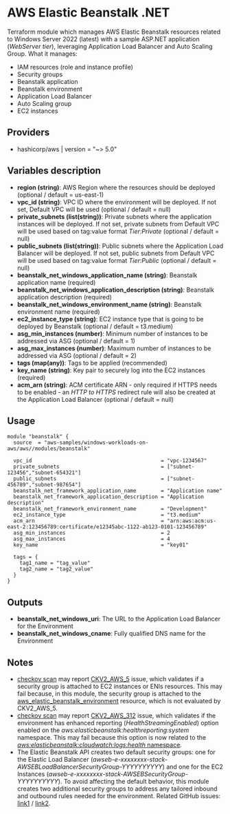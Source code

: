 # AWS Elastic Beanstalk .NET

Terraform module which manages AWS Elastic Beanstalk resources related to Windows Server 2022 (latest) with a sample ASP.NET application (_WebServer tier_), leveraging Application Load Balancer and Auto Scaling Group. What it manages:

- IAM resources (role and instance profile)
- Security groups
- Beanstalk application
- Beanstalk environment
- Application Load Balancer
- Auto Scaling group
- EC2 instances

## Providers

- hashicorp/aws | version = "~> 5.0"

## Variables description

- **region (string)**: AWS Region where the resources should be deployed (optional / default = us-east-1)
- **vpc_id (string)**: VPC ID where the environment will be deployed. If not set, Default VPC will be used (optional / default = null)
- **private_subnets (list(string))**: Private subnets where the application instances will be deployed. If not set, private subnets from Default VPC will be used based on tag:value format _Tier:Private_ (optional / default = null)
- **public_subnets (list(string))**: Public subnets where the Application Load Balancer will be deployed. If not set, public subnets from Default VPC will be used based on tag:value format _Tier:Public_ (optional / default = null)
- **beanstalk_net_windows_application_name (string)**: Beanstalk application name (required)
- **beanstalk_net_windows_application_description (string)**: Beanstalk application description (required)
- **beanstalk_net_windows_environment_name (string)**: Beanstalk environment name (required)
- **ec2_instance_type (string)**: EC2 instance type that is going to be deployed by Beanstalk (optional / default = t3.medium)
- **asg_min_instances (number)**: Minimum number of instances to be addressed via ASG (optional / default = 1)
- **asg_max_instances (number)**: Maximum number of instances to be addressed via ASG (optional / default = 2)
- **tags (map(any))**: Tags to be applied (recommended)
- **key_name (string)**: Key pair to securely log into the EC2 instances (required)
- **acm_arn (string)**: ACM certificate ARN - only required if HTTPS needs to be enabled - an _HTTP to HTTPS_ redirect rule will also be created at the Application Load Balancer (optional / default = null)

## Usage

```hcl
module "beanstalk" {
  source  = "aws-samples/windows-workloads-on-aws/aws//modules/beanstalk"

  vpc_id                                          = "vpc-1234567"
  private_subnets                                 = ["subnet-123456","subnet-654321"]
  public_subnets                                  = ["subnet-456789","subnet-987654"]
  beanstalk_net_framework_application_name        = "Application name"
  beanstalk_net_framework_application_description = "Application description"
  beanstalk_net_framework_environment_name        = "Development"
  ec2_instance_type                               = "t3.medium"
  acm_arn                                         = "arn:aws:acm:us-east-2:123456789:certificate/e12345abc-1122-ab123-0101-123456789"
  asg_min_instances                               = 2
  asg_max_instances                               = 4
  key_name                                        = "key01"

  tags = {
    tag1_name = "tag_value"
    tag2_name = "tag2_value"
  }
}
```
## Outputs

- **beanstalk_net_windows_uri**: The URL to the Application Load Balancer for the Environment
- **beanstalk_net_windows_cname**: Fully qualified DNS name for the Environment

## Notes

- [checkov scan](https://www.checkov.io/) may report [CKV2_AWS_5](https://docs.prismacloud.io/en/enterprise-edition/policy-reference/aws-policies/aws-networking-policies/ensure-that-security-groups-are-attached-to-ec2-instances-or-elastic-network-interfaces-enis) issue, which validates if a security group is attached to EC2 instances or ENIs resources. This may fail because, in this module, the security group is attached to the [aws_elastic_beanstalk_environment](https://registry.terraform.io/providers/hashicorp/aws/latest/docs/resources/elastic_beanstalk_environment) resource, which is not evaluated by CKV2_AWS_5.
- [checkov scan](https://www.checkov.io/) may report [CKV2_AWS_312](https://docs.prismacloud.io/en/enterprise-edition/policy-reference/aws-policies/aws-general-policies/bc-aws-312) issue, which validates if the environment has enhanced reporting (_HealthStreamingEnabled_) option enabled on the _aws:elasticbeanstalk:healthreporting:system_ namespace. This may fail because this option is now related to the [_aws:elasticbeanstalk:cloudwatch:logs:health_ namespace](https://docs.aws.amazon.com/elasticbeanstalk/latest/dg/command-options-general.html#command-options-general-cloudwatchlogs-health).
- The Elastic Beanstalk API creates two default security groups: one for the Elastic Load Balancer (_awseb-e-xxxxxxxx-stack-AWSEBLoadBalancerSecurityGroup-YYYYYYYYYY_) and one for the EC2 Instances (_awseb-e-xxxxxxxx-stack-AWSEBSecurityGroup-YYYYYYYYYY_). To avoid affecting the default behavior, this module creates two additional security groups to address any tailored inbound and outbound rules needed for the environment. Related GitHub issues: [link1](https://github.com/aws/elastic-beanstalk-roadmap/issues/44) / [link2](https://github.com/hashicorp/terraform-provider-aws/issues/2002).